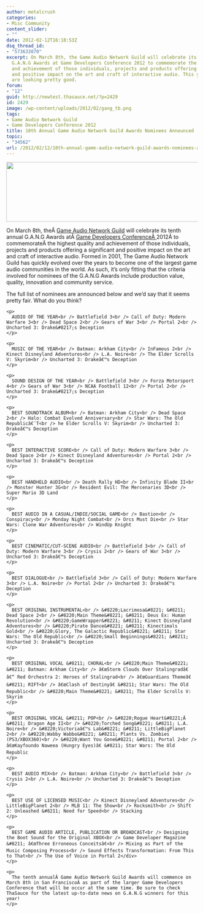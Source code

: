 ```yaml
---
author: metalcrush
categories:
- Misc Community
content_slider:
- ""
date: 2012-02-12T16:18:53Z
dsq_thread_id:
- "573633870"
excerpt: On March 8th, the Game Audio Network Guild will celebrate its tenth annual
  G.A.N.G Awards at Game Developers Conference 2012 to commemorate the highest quality
  and achievement of those individuals, projects and products offering a significant
  and positive impact on the art and craft of interactive audio. This year's nominees
  are looking pretty good.
forum:
- "12"
guid: http://newtest.thasauce.net/?p=2429
id: 2429
image: /wp-content/uploads/2012/02/gang_tb.png
tags:
- Game Audio Network Guild
- Game Developers Conference 2012
title: 10th Annual Game Audio Network Guild Awards Nominees Announced
topic:
- "34562"
url: /2012/02/12/10th-annual-game-audio-network-guild-awards-nominees-announced/
---
```


<center>
  <a href="http://thasauce.net/wp-content/uploads/2012/02/gang_banner.png"><img class="aligncenter size-full wp-image-2433" title="gang_banner" src="http://thasauce.net/wp-content/uploads/2012/02/gang_banner.png" alt="" width="575" height="157" srcset="http://thasauce.net/wp-content/uploads/2012/02/gang_banner.png 575w, http://thasauce.net/wp-content/uploads/2012/02/gang_banner-300x81.png 300w, http://thasauce.net/wp-content/uploads/2012/02/gang_banner-75x20.png 75w" sizes="(max-width: 575px) 100vw, 575px" /></a>
</center>


  
On March 8th, theÂ [Game Audio Network Guild](http://www.audiogang.org/index.php) will celebrate its tenth annual G.A.N.G Awards atÂ [Game Developers ConferenceÂ ](http://www.gdconf.com/)2012Â to commemorateÂ the highest quality and achievement of those individuals, projects and products offering a significant and positive impact on the art and craft of interactive audio. Formed in 2001, The Game Audio Network Guild has quickly evolved over the years to become one of the largest game audio communities in the world. As such, it&#8217;s only fitting that the criteria involved for nominees of the G.A.N.G Awards include production value, quality, innovation and community service.

The full list of nominees are announced below and we&#8217;d say that it seems pretty fair. What do you think?

<p style="text-align: center;">
  <a style="display:none;" id="te542121456" href="javascript:expand('#te542121456')">Click here for the official list of nominees for the 10th Annual G.A.N.G Awards</a> 
  
  <div class="te_div" id="te542121456">
    </p> 
    
    <p>
      AUDIO OF THE YEAR<br /> Battlefield 3<br /> Call of Duty: Modern Warfare 3<br /> Dead Space 2<br /> Gears of War 3<br /> Portal 2<br /> Uncharted 3: Drake&#8217;s Deception
    </p>
    
    <p>
      MUSIC OF THE YEAR<br /> Batman: Arkham City<br /> InFamous 2<br /> Kinect Disneyland Adventures<br /> L.A. Noire<br /> The Elder Scrolls V: Skyrim<br /> Uncharted 3: Drakeâ€™s Deception
    </p>
    
    <p>
      SOUND DESIGN OF THE YEAR<br /> Battlefield 3<br /> Forza Motorsport 4<br /> Gears of War 3<br /> NCAA Football 12<br /> Portal 2<br /> Uncharted 3: Drake&#8217;s Deception
    </p>
    
    <p>
      BEST SOUNDTRACK ALBUM<br /> Batman: Arkham City<br /> Dead Space 2<br /> Halo: Combat Evolved Anniversary<br /> Star Wars: The Old Republicâ€¨T<br /> he Elder Scrolls V: Skyrim<br /> Uncharted 3: Drakeâ€™s Deception
    </p>
    
    <p>
      BEST INTERACTIVE SCORE<br /> Call of Duty: Modern Warfare 3<br /> Dead Space 2<br /> Kinect Disneyland Adventures<br /> Portal 2<br /> Uncharted 3: Drakeâ€™s Deception
    </p>
    
    <p>
      BEST HANDHELD AUDIO<br /> Death Rally HD<br /> Infinity Blade II<br /> Monster Hunter 3G<br /> Resident Evil: The Mercenaries 3D<br /> Super Mario 3D Land
    </p>
    
    <p>
      BEST AUDIO IN A CASUAL/INDIE/SOCIAL GAME<br /> Bastion<br /> Conspiracy<br /> Monday Night Combat<br /> Orcs Must Die<br /> Star Wars: Clone War Adventures<br /> WindUp Knight
    </p>
    
    <p>
      BEST CINEMATIC/CUT-SCENE AUDIO<br /> Battlefield 3<br /> Call of Duty: Modern Warfare 3<br /> Crysis 2<br /> Gears of War 3<br /> Uncharted 3: Drakeâ€™s Deception
    </p>
    
    <p>
      BEST DIALOGUE<br /> Battlefield 3<br /> Call of Duty: Modern Warfare 3<br /> L.A. Noire<br /> Portal 2<br /> Uncharted 3: Drakeâ€™s Deception
    </p>
    
    <p>
      BEST ORIGINAL INSTRUMENTAL<br /> &#8220;Lacrimosa&#8221; &#8211; Dead Space 2<br /> &#8220;Main Theme&#8221; &#8211; Deus Ex: Human Revolution<br /> &#8220;GameWrapper&#8221; &#8211; Kinect Disneyland Adventures<br /> &#8220;Pirate Dance&#8221; &#8211; Kinectimals Gold<br /> &#8220;Glory, The Galactic Republic&#8221; &#8211; Star Wars: The Old Republic<br /> &#8220;Small Beginnings&#8221; &#8211; Uncharted 3: Drakeâ€™s Deception
    </p>
    
    <p>
      BEST ORIGINAL VOCAL &#8211; CHORAL<br /> &#8220;Main Theme&#8221; &#8211; Batman: Arkham City<br /> â€œStorm Clouds Over Stalingradâ€ â€“ Red Orchestra 2: Heroes of Stalingrad<br /> â€œGuardians Themeâ€ &#8211; RIFT<br /> â€œClash of Destinyâ€ &#8211; Star Wars: The Old Republic<br /> &#8220;Main Theme&#8221; &#8211; The Elder Scrolls V: Skyrim
    </p>
    
    <p>
      BEST ORIGINAL VOCAL &#8211; POP<br /> &#8220;Rogue Heart&#8221;Â  &#8211; Dragon Age II<br /> &#8220;Torched Song&#8221; &#8211; L.A. Noire<br /> &#8220;Victoriaâ€™s Lab&#8221; &#8211; LittleBigPlanet 2<br /> &#8220;Wabby Wabbo&#8221; &#8211; Plants Vs. Zombies (PS3/XBOX360)<br /> &#8220;Want You Gone&#8221; &#8211; Portal 2<br /> â€œKayfoundo Naweea (Hungry Eyes)â€ &#8211; Star Wars: The Old Republic
    </p>
    
    <p>
      BEST AUDIO MIX<br /> Batman: Arkham City<br /> Battlefield 3<br /> Crysis 2<br /> L.A. Noire<br /> Uncharted 3: Drakeâ€™s Deception
    </p>
    
    <p>
      BEST USE OF LICENSED MUSIC<br /> Kinect Disneyland Adventures<br /> LittleBigPlanet 2<br /> MLB 11: The Show<br /> Rocksmith<br /> Shift 2: Unleashed &#8211; Need for Speed<br /> Stacking
    </p>
    
    <p>
      BEST GAME AUDIO ARTICLE, PUBLICATION OR BROADCAST<br /> Designing the Boot Sound for the Original XBOX<br /> Game Developer Magazine &#8211; â€œThree Erroneous Conceitsâ€<br /> Mixing as Part of the Music Composing Process<br /> Sound Effects Transformation: From This to That<br /> The Use of Voice in Portal 2</div>
    </p>
    
    <p>
      The tenth annualÂ Game Audio Network Guild Awards will commence on March 8th in San FranciscoÂ as part of the larger Game Developers Conference that will be occur at the same time. Be sure to check ThaSauce for the latest up-to-date news on G.A.N.G winners for this year!
    </p>